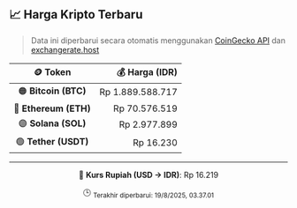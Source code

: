 

<!-- HARGA_KRIPTO -->
## 📈 Harga Kripto Terbaru

> Data ini diperbarui secara otomatis menggunakan [CoinGecko API](https://www.coingecko.com/) dan [exchangerate.host](https://exchangerate.host/)

<div align="center">

| 🪙 Token | 💰 Harga (IDR) |
|:------:|---------------:|
| 🟠 **Bitcoin (BTC)**   | Rp 1.889.588.717 |
| 🔵 **Ethereum (ETH)**  | Rp 70.576.519 |
| 🟣 **Solana (SOL)**    | Rp 2.977.899 |
| 🟢 **Tether (USDT)**   | Rp 16.230 |

---

💱 **Kurs Rupiah (USD → IDR)**: Rp 16.219

🕒 <sub>Terakhir diperbarui: 19/8/2025, 03.37.01</sub>

</div>
<!-- /HARGA_KRIPTO -->